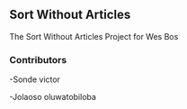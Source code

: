 ## Sort Without Articles

The Sort Without Articles Project for Wes Bos  

### Contributors 
-Sonde victor

-Jolaoso oluwatobiloba
